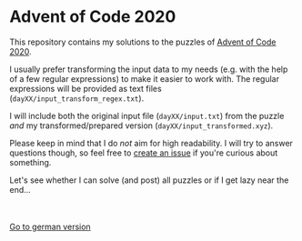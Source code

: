 # Advent of Code 2020 #

This repository contains my solutions to the puzzles of [Advent of Code 2020](https://adventofcode.com/2020).

I usually prefer transforming the input data to my needs (e.g. with the help of a few regular expressions) to make it easier to work with. The regular expressions will be provided as text files (`dayXX/input_transform_regex.txt`).

I will include both the original input file (`dayXX/input.txt`) from the puzzle *and* my transformed/prepared version (`dayXX/input_transformed.xyz`).

Please keep in mind that I do *not* aim for high readability. I will try to answer questions though, so feel free to [create an issue](../../issues) if you're curious about something.

Let's see whether I can solve (and post) all puzzles or if I get lazy near the end...

<br><br>[Go to german version](README_de.md)
